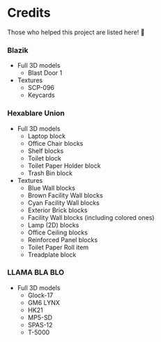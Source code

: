 # Credits

Those who helped this project are listed here! :handshake:

### Blazik
- Full 3D models
  - Blast Door 1
- Textures
  - SCP-096
  - Keycards

### Hexablare Union
- Full 3D models
  - Laptop block
  - Office Chair blocks
  - Shelf blocks
  - Toilet block
  - Toilet Paper Holder block
  - Trash Bin block
- Textures
  - Blue Wall blocks
  - Brown Facility Wall blocks
  - Cyan Facility Wall blocks
  - Exterior Brick blocks
  - Facility Wall blocks (including colored ones)
  - Lamp (2D) blocks
  - Office Ceiling blocks
  - Reinforced Panel blocks
  - Toilet Paper Roll item
  - Treadplate block

### LLAMA BLA BLO
- Full 3D models
  - Glock-17
  - GM6 LYNX
  - HK21
  - MP5-SD
  - SPAS-12
  - T-5000
